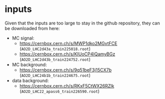 # inputs
Given that the inputs are too large to stay in the github repository, they can be downloaded from here:
- MC signal: 
  - https://cernbox.cern.ch/s/MWP1dko2MGvtFCE (`AO2D_LHC2d43a_train225018.root`)
  - https://cernbox.cern.ch/s/KIUoCP4IQamyBGz (`AO2D_LHC2d43b_train224752.root`)
- MC background:
  - https://cernbox.cern.ch/s/9q51beF3j15CX7b (`AO2D_LHC24b1b_train224675.root`)
- data background:
  - https://cernbox.cern.ch/s/RKxF5CtWX26RZlk (`AO2D_LHC22_apass6_train226590.root`)

